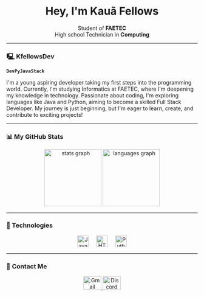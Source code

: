 <h1 align="center">Hey, I'm Kauã Fellows</h1>

<p align="center">
  Student of <strong>FAETEC</strong>  
  <br/>
  High school Technician in <strong>Computing</strong>
</p>

---

### 🖳 KfellowsDev  

**`DevPyJavaStack`**  

I'm a young aspiring developer taking my first steps into the programming world. Currently, I'm studying Informatics at FAETEC, where I'm deepening my knowledge in technology. Passionate about coding, I'm exploring languages like Java and Python, aiming to become a skilled Full Stack Developer. My journey is just beginning, but I'm eager to learn, create, and contribute to exciting projects!

---

### 📊 **My GitHub Stats**  
<div align="center">
  <img src="https://github-readme-stats.vercel.app/api?username=kfellowsdev&hide_title=false&hide_rank=false&show_icons=true&include_all_commits=true&count_private=true&disable_animations=false&theme=dark&locale=en&hide_border=true" height="150" alt="stats graph"  />
  <img src="https://github-readme-stats.vercel.app/api/top-langs?username=kfellowsdev&locale=en&hide_title=false&layout=compact&card_width=320&langs_count=5&theme=dark&hide_border=true" height="150" alt="languages graph"  />
</div>

---

### 🚀 Technologies  
<div align="center">
  <img src="https://cdn.jsdelivr.net/gh/devicons/devicon/icons/javascript/javascript-plain.svg" height="30" alt="JavaScript logo"  />
  <img width="12" />
  <img src="https://cdn.jsdelivr.net/gh/devicons/devicon/icons/html5/html5-plain.svg" height="30" alt="HTML5 logo"  />
  <img width="12" />
  <img src="https://cdn.jsdelivr.net/gh/devicons/devicon/icons/python/python-plain.svg" height="30" alt="Python logo"  />
</div>

---

### 📩 **Contact Me**  
<div align="center">
  <a href="mailto:turnanzs@gmail.com">
    <img src="https://raw.githubusercontent.com/maurodesouza/profile-readme-generator/master/src/assets/icons/social/gmail/default.svg" width="47" height="35" alt="Gmail logo" />
  </a>

  <a href="https://discord.com/users/KfellowsDev" target="_blank">
    <img src="https://raw.githubusercontent.com/maurodesouza/profile-readme-generator/master/src/assets/icons/social/discord/default.svg" width="47" height="35" alt="Discord logo" />
  </a>
</div>
